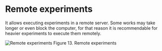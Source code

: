 ﻿---
sidebar_position: 4
---

# Remote experiments

It allows executing experiments in a remote server. Some works may take longer or even block the computer, for that reason it is recommendable for heavier experiments to execute them remotely.

![Remote experiments](/img/remote-experiments.png "Remote experiments")
Figure 13. Remote experiments
